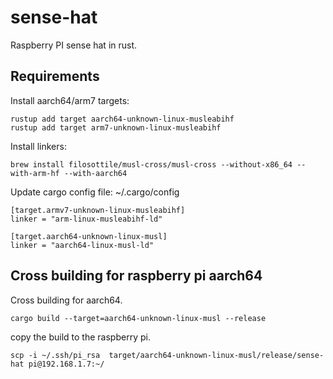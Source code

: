 # sense-hat 

Raspberry PI sense hat in rust.

## Requirements
Install aarch64/arm7 targets:
```
rustup add target aarch64-unknown-linux-musleabihf
rustup add target arm7-unknown-linux-musleabihf
```

Install linkers:
```
brew install filosottile/musl-cross/musl-cross --without-x86_64 --with-arm-hf --with-aarch64
```

Update cargo config file: ~/.cargo/config
```
[target.armv7-unknown-linux-musleabihf]
linker = "arm-linux-musleabihf-ld"

[target.aarch64-unknown-linux-musl]
linker = "aarch64-linux-musl-ld"
```


## Cross building for raspberry pi aarch64
Cross building for aarch64.
```
cargo build --target=aarch64-unknown-linux-musl --release
``` 

copy the build to the raspberry pi.
```
scp -i ~/.ssh/pi_rsa  target/aarch64-unknown-linux-musl/release/sense-hat pi@192.168.1.7:~/
```
